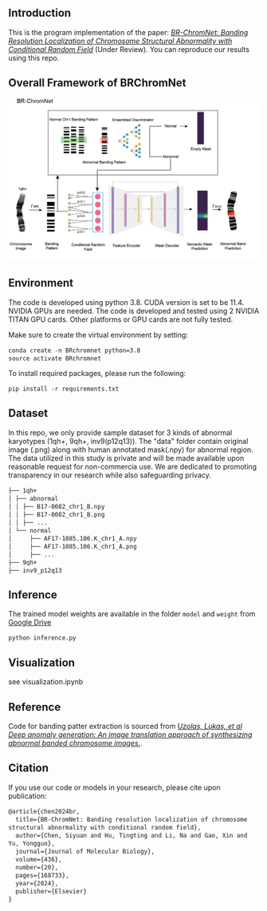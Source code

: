 ## Introduction
This is the program implementation of the paper: [*BR-ChromNet: Banding Resolution Localization of Chromosome Structural Abnormality with Conditional Random Field*]() (Under Review).
You can reproduce our results using this repo.


## Overall Framework of BRChromNet
<div align="center">
    <img src="framework.png", width="800">
</div>

## Environment
The code is developed using python 3.8. CUDA version is set to be 11.4. NVIDIA GPUs are needed. The code is developed and tested using 2 NVIDIA TITAN GPU cards. Other platforms or GPU cards are not fully tested.

Make sure to create the virtual environment by setting:

```
conda create -n BRchromnet python=3.8
source activate BRchromnet
```

To install required packages, please run the following:

```
pip install -r requirements.txt
```

## Dataset
In this repo, we only provide sample dataset for 3 kinds of abnormal karyotypes (1qh+, 9qh+, inv9(p12q13)). The "data" folder contain original image (.png) along with human annotated mask(.npy) for abnormal region.
The data utilized in this study is private and will be made available upon reasonable request for non-commercia use. We are dedicated to promoting transparency in our research while also safeguarding privacy.  
```
├── 1qh+
│ ├── abnormal
│ │ ├── B17-0082_chr1_B.npy
│ │ ├── B17-0082_chr1_B.png
│ │ ├── ...
│ └── normal
│     ├── AF17-1085.106.K_chr1_A.npy
│     ├── AF17-1085.106.K_chr1_A.png
│     ├── ...
├── 9qh+
├── inv9_p12q13
```

## Inference

The trained model weights are available in the folder ``model`` and ``weight`` from [Google Drive](https://drive.google.com/drive/folders/1jCZ4Hli_VrmTPUlwx-DBc5lHt87hwZyF?usp=sharing)


```
python inference.py
```

## Visualization
see visualization.ipynb

## Reference
Code for banding patter extraction is sourced from
[*Uzolas, Lukas, et al Deep anomaly generation: An image translation approach of synthesizing abnormal banded chromosome images.*](https://github.com/lukasuz/Banding-Pattern-Extraction).


## Citation

If you use our code or models in your research, please cite upon publication:
```
@article{chen2024br,
  title={BR-ChromNet: Banding resolution localization of chromosome structural abnormality with conditional random field},
  author={Chen, Siyuan and Hu, Tingting and Li, Na and Gao, Xin and Yu, Yongguo},
  journal={Journal of Molecular Biology},
  volume={436},
  number={20},
  pages={168733},
  year={2024},
  publisher={Elsevier}
}
```
